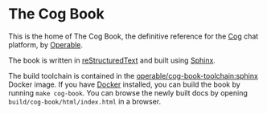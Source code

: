 The Cog Book
============

This is the home of The Cog Book, the definitive reference for the [Cog](https://github.com/operable/cog) chat platform, by [Operable](https://operable.io).

The book is written in [reStructuredText](https://en.wikipedia.org/wiki/ReStructuredText) and built using [Sphinx](http://sphinx-doc.org).

The build toolchain is contained in the [operable/cog-book-toolchain:sphinx](https://hub.docker.com/r/operable/cog-book-toolchain/) Docker image. If you have [Docker](https://docker.com) installed, you can build the book by running `make cog-book`. You can browse the newly built docs by opening `build/cog-book/html/index.html` in a browser.

